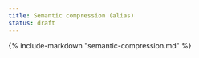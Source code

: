 ```yaml
---
title: Semantic compression (alias)
status: draft
---
```


<!-- EN alias; canonical EN page is semantic-compression.md -->
{% include-markdown "semantic-compression.md" %}
